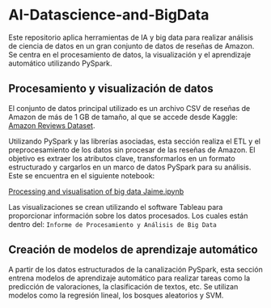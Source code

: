 # AI-Datascience-and-BigData
Este repositorio aplica herramientas de IA y big data para realizar análisis de ciencia de datos en un gran conjunto de datos de reseñas de Amazon. Se centra en el procesamiento de datos, la visualización y el aprendizaje automático utilizando PySpark.

## Procesamiento y visualización de datos

El conjunto de datos principal utilizado es un archivo CSV de reseñas de Amazon de más de 1 GB de tamaño, al que se accede desde Kaggle: [Amazon Reviews Dataset](https://www.kaggle.com/datasets/kritanjalijain/amazon-reviews/data).

Utilizando PySpark y las librerías asociadas, esta sección realiza el ETL y el preprocesamiento de los datos sin procesar de las reseñas de Amazon. El objetivo es extraer los atributos clave, transformarlos en un formato estructurado y cargarlos en un marco de datos PySpark para su análisis. Este se encuentra en el siguiente notebook:

[Processing and visualisation of big data Jaime.ipynb](Processing_and_visualisation_of_big_data_Jaime.ipynb)

Las visualizaciones se crean utilizando el software Tableau para proporcionar información sobre los datos procesados. Los cuales están dentro del: `Informe de Procesamiento y Análisis de Big Data`

## Creación de modelos de aprendizaje automático

A partir de los datos estructurados de la canalización PySpark, esta sección entrena modelos de aprendizaje automático para realizar tareas como la predicción de valoraciones, la clasificación de textos, etc. Se utilizan modelos como la regresión lineal, los bosques aleatorios y SVM.



